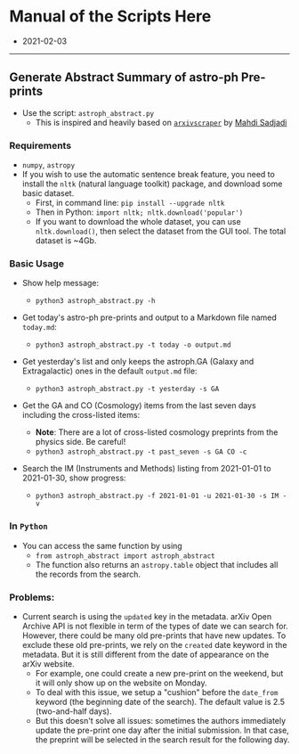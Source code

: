 # Manual of the Scripts Here

- 2021-02-03

----

## Generate Abstract Summary of astro-ph Pre-prints

- Use the script: `astroph_abstract.py`
    - This is inspired and heavily based on [`arxivscraper`](https://github.com/Mahdisadjadi/arxivscraper) by [Mahdi Sadjadi](https://github.com/Mahdisadjadi)

### Requirements

- `numpy`, `astropy`
- If you wish to use the automatic sentence break feature, you need to install the `nltk` (natural language toolkit) package, and download some basic dataset.
    - First, in command line: `pip install --upgrade nltk`
    - Then in Python: `import nltk; nltk.download('popular')`
    - If you want to download the whole dataset, you can use `nltk.download()`, then select the dataset from the GUI tool. The total dataset is ~4Gb.

### Basic Usage

- Show help message:
    - `python3 astroph_abstract.py -h`

- Get today's astro-ph pre-prints and output to a Markdown file named `today.md`:
    - `python3 astroph_abstract.py -t today -o output.md`

- Get yesterday's list and only keeps the astroph.GA (Galaxy and Extragalactic) ones in the default `output.md` file:
    - `python3 astroph_abstract.py -t yesterday -s GA`

- Get the GA and CO (Cosmology) items from the last seven days including the cross-listed items:
    - **Note**: There are a lot of cross-listed cosmology preprints from the physics side. Be careful!
    - `python3 astroph_abstract.py -t past_seven -s GA CO -c`

- Search the IM (Instruments and Methods) listing from 2021-01-01 to 2021-01-30, show progress:
    - `python3 astroph_abstract.py -f 2021-01-01 -u 2021-01-30 -s IM -v`

### In `Python`

- You can access the same function by using 
    - `from astroph_abstract import astroph_abstract`
    - The function also returns an `astropy.table` object that includes all the records from the search.

### Problems:

- Current search is using the `updated` key in the metadata. arXiv Open Archive API is not flexible in term of the types of date we can search for. However, there could be many old pre-prints that have new updates. To exclude these old pre-prints, we rely on the `created` date keyword in the metadata. But it is still different from the date of appearance on the arXiv website. 
    - For example, one could create a new pre-print on the weekend, but it will only show up on the website on Monday. 
    - To deal with this issue, we setup a "cushion" before the `date_from` keyword (the beginning date of the search). The default value is 2.5 (two-and-half days).
    - But this doesn't solve all issues: sometimes the authors immediately update the pre-print one day after the initial submission. In that case, the preprint will be selected in the search result for the following day.
